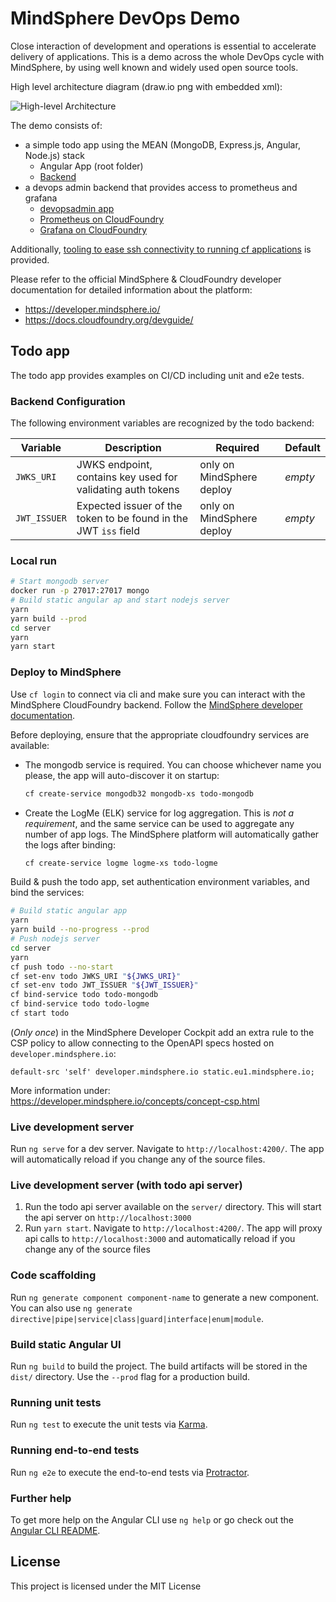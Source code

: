 # MindSphere DevOps Demo

Close interaction of development and operations is essential to accelerate
delivery of applications. This is a demo across the whole DevOps cycle with
MindSphere, by using well known and widely used open source tools.

High level architecture diagram (draw.io png with embedded xml):

![High-level Architecture](./architecture.png)

The demo consists of:

- a simple todo app using the MEAN (MongoDB, Express.js, Angular, Node.js) stack
  - Angular App (root folder)
  - [Backend](server)
- a devops admin backend that provides access to prometheus and grafana
  - [devopsadmin app](devops/devopsadmin/)
  - [Prometheus on CloudFoundry](devops/prometheus)
  - [Grafana on CloudFoundry](devops/grafana)

Additionally, [tooling to ease ssh connectivity to running cf applications](tools/README.md)
is provided.

Please refer to the official MindSphere & CloudFoundry developer documentation
for detailed information about the platform:

- https://developer.mindsphere.io/
- https://docs.cloudfoundry.org/devguide/

## Todo app

The todo app provides examples on CI/CD including unit and e2e tests.

### Backend Configuration

The following environment variables are recognized by the todo backend:

| Variable     | Description | Required | Default |
|--------------|-------------|----------|---------|
| `JWKS_URI`   | JWKS endpoint, contains key used for validating auth tokens     | only on MindSphere deploy | *empty* |
| `JWT_ISSUER` | Expected issuer of the token to be found in the JWT `iss` field | only on MindSphere deploy | *empty* |

### Local run

```sh
# Start mongodb server
docker run -p 27017:27017 mongo
# Build static angular ap and start nodejs server
yarn
yarn build --prod
cd server
yarn
yarn start
```

### Deploy to MindSphere

Use `cf login` to connect via cli and make sure you can interact with the
MindSphere CloudFoundry backend. Follow the
[MindSphere developer documentation](https://developer.mindsphere.io).

Before deploying, ensure that the appropriate cloudfoundry services are
available:

- The mongodb service is required. You can choose whichever name you please,
  the app will auto-discover it on startup:

    ```sh
    cf create-service mongodb32 mongodb-xs todo-mongodb
    ```

- Create the LogMe (ELK) service for log aggregation. This is
  *not a requirement*, and the same service can be used to aggregate any
  number of app logs. The MindSphere platform will automatically gather
  the logs after binding:

    ```sh
    cf create-service logme logme-xs todo-logme
    ```

Build & push the todo app, set authentication environment variables, and
bind the services:

```sh
# Build static angular app
yarn
yarn build --no-progress --prod
# Push nodejs server
cd server
yarn
cf push todo --no-start
cf set-env todo JWKS_URI "${JWKS_URI}"
cf set-env todo JWT_ISSUER "${JWT_ISSUER}"
cf bind-service todo todo-mongodb
cf bind-service todo todo-logme
cf start todo
```

(*Only once*) in the MindSphere Developer Cockpit add an extra rule to the
CSP policy to allow connecting to the OpenAPI specs hosted on
`developer.mindsphere.io`:

```
default-src 'self' developer.mindsphere.io static.eu1.mindsphere.io;
```

More information under: https://developer.mindsphere.io/concepts/concept-csp.html

### Live development server

Run `ng serve` for a dev server. Navigate to `http://localhost:4200/`. The app
will automatically reload if you change any of the source files.

### Live development server (with todo api server)

1. Run the todo api server available on the `server/` directory. This will
    start the api server on `http://localhost:3000`
1. Run `yarn start`. Navigate to `http://localhost:4200/`. The app will proxy
    api calls to `http://localhost:3000` and automatically reload if you change
    any of the source files

### Code scaffolding

Run `ng generate component component-name` to generate a new component. You can
also use `ng generate directive|pipe|service|class|guard|interface|enum|module`.

### Build static Angular UI

Run `ng build` to build the project. The build artifacts will be stored in the
`dist/` directory. Use the `--prod` flag for a production build.

### Running unit tests

Run `ng test` to execute the unit tests via [Karma](https://karma-runner.github.io).

### Running end-to-end tests

Run `ng e2e` to execute the end-to-end tests via [Protractor](http://www.protractortest.org/).

### Further help

To get more help on the Angular CLI use `ng help` or go check out the
[Angular CLI README](https://github.com/angular/angular-cli/blob/master/README.md).

## License

This project is licensed under the MIT License
